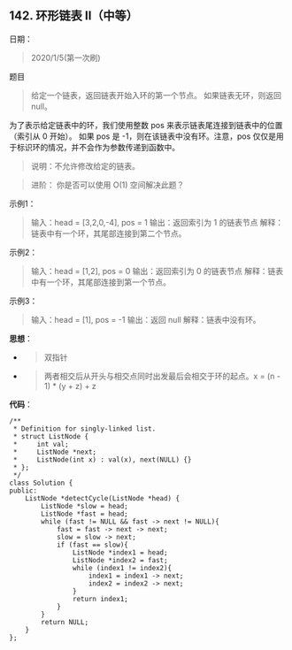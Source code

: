 ## 142. 环形链表 II（中等）
日期：
>2020/1/5(第一次刷)

题目
>给定一个链表，返回链表开始入环的第一个节点。 如果链表无环，则返回 null。

为了表示给定链表中的环，我们使用整数 pos 来表示链表尾连接到链表中的位置（索引从 0 开始）。 如果 pos 是 -1，则在该链表中没有环。注意，pos 仅仅是用于标识环的情况，并不会作为参数传递到函数中。

>说明：不允许修改给定的链表。

>进阶：
    你是否可以使用 O(1) 空间解决此题？

示例1：
>输入：head = [3,2,0,-4], pos = 1
输出：返回索引为 1 的链表节点
解释：链表中有一个环，其尾部连接到第二个节点。

示例2：
>输入：head = [1,2], pos = 0
输出：返回索引为 0 的链表节点
解释：链表中有一个环，其尾部连接到第一个节点。

示例3：
>输入：head = [1], pos = -1
输出：返回 null
解释：链表中没有环。

**思想**：
- >双指针
- >两者相交后从开头与相交点同时出发最后会相交于环的起点。x = (n - 1) * (y + z) + z 

**代码**：
```
/**
 * Definition for singly-linked list.
 * struct ListNode {
 *     int val;
 *     ListNode *next;
 *     ListNode(int x) : val(x), next(NULL) {}
 * };
 */
class Solution {
public:
    ListNode *detectCycle(ListNode *head) {
        ListNode *slow = head;
        ListNode *fast = head;
        while (fast != NULL && fast -> next != NULL){
            fast = fast -> next -> next;
            slow = slow -> next;
            if (fast == slow){
                ListNode *index1 = head;
                ListNode *index2 = fast;
                while (index1 != index2){
                    index1 = index1 -> next;
                    index2 = index2 -> next;
                }
                return index1;
            }
        }
        return NULL;
    }
};
```
